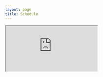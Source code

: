 ```yaml
---
layout: page
title: Schedule
---
```


<iframe src="https://docs.google.com/spreadsheets/d/e/2PACX-1vQBe_fxnUmz_3pPIszkcHkQsr5HZokYk-Pd9Pm35k8QsDDMdBQzyZ9U_d-hMLIJPa320JBNzlfLeLVi/pubhtml?gid=0&amp;single=true&amp;widget=true&amp;headers=false"></iframe>
